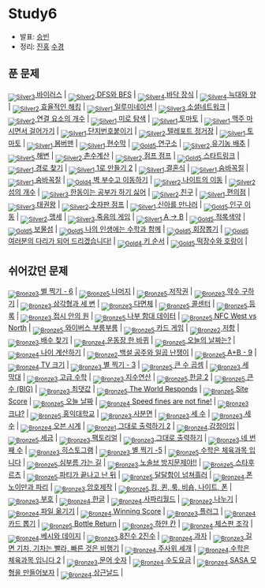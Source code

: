 <!-- tier 리스트 S -->
[Unrated]: https://user-images.githubusercontent.com/33937365/126247607-85783912-c11a-4d50-ac36-8cc7dcb75cd2.png
[NotRated]: https://user-images.githubusercontent.com/33937365/135189055-c3508249-b361-4948-8c36-a74b690cd346.png
[Bronze5]: https://user-images.githubusercontent.com/33937365/126247611-e362d727-17a4-4737-a232-5827e185ab7c.png
[Bronze4]: https://user-images.githubusercontent.com/33937365/126247612-89cbc675-e1d4-43a2-950b-1cb014dca697.png
[Bronze3]: https://user-images.githubusercontent.com/33937365/126247613-b8408610-7bc4-40f8-804f-a30a45ddbb68.png
[Bronze2]: https://user-images.githubusercontent.com/33937365/126247614-d85dc6ff-a520-4c00-82bd-eb593b156bd8.png
[Bronze1]: https://user-images.githubusercontent.com/33937365/126247616-04b2ab30-9891-4b7b-8cb4-38e99b97e834.png
[Silver5]: https://user-images.githubusercontent.com/33937365/126247618-38c5c905-672b-4d75-808e-8a7d45ea577d.png
[Silver4]: https://user-images.githubusercontent.com/33937365/126247620-ba2d1b96-b0aa-4b88-80c5-71569c69bbc3.png
[Silver3]: https://user-images.githubusercontent.com/33937365/126247621-1b55b7f4-3a79-4348-8a63-f00c1813853e.png
[Silver2]: https://user-images.githubusercontent.com/33937365/126247622-a83b30a9-6618-4593-b775-6f6730afd3f6.png
[Silver1]: https://user-images.githubusercontent.com/33937365/126247625-8d82f8ab-6f95-4ef8-a243-be31f548596e.png
[Gold5]: https://user-images.githubusercontent.com/33937365/126247627-2979d4d5-915a-4c4e-adb7-c171f9bafe28.png
[Gold4]: https://user-images.githubusercontent.com/33937365/126247629-b24e1e24-4579-450f-bc3c-f166361091dd.png
[Gold3]: https://user-images.githubusercontent.com/33937365/126247630-80fb15af-debc-451d-a937-6c9c6bfa693b.png
[Gold2]: https://user-images.githubusercontent.com/33937365/126247633-7112f6a6-57da-4d1d-953f-5414ba8ffc3d.png
[Gold1]: https://user-images.githubusercontent.com/33937365/126247635-42bd3af9-e129-4379-b44a-22d75de3def6.png
[Platinum5]: https://user-images.githubusercontent.com/33937365/126247636-763e3bc4-43a9-4724-8ce1-c2288aecb636.png
[Platinum4]: https://user-images.githubusercontent.com/33937365/126247637-af30d243-2771-4966-b0bb-0901b9fd4989.png
[Platinum3]: https://user-images.githubusercontent.com/33937365/126247640-cfd654db-86d8-42a9-8d1b-0f3494758330.png
[Platinum2]: https://user-images.githubusercontent.com/33937365/126247641-3e60e9a6-5116-4005-a87d-bfb59969c87a.png
[Platinum1]: https://user-images.githubusercontent.com/33937365/126247643-23bba5ac-52c4-442a-a88a-2eb8998f6446.png
[Diamond5]: https://user-images.githubusercontent.com/33937365/126247645-870445bf-25d9-45ce-9c07-a25949ffad21.png
[Diamond4]: https://user-images.githubusercontent.com/33937365/126247646-b2d7e328-c205-448d-a5bf-c6294c07edaa.png
[Diamond3]: https://user-images.githubusercontent.com/33937365/126247647-db568f94-882f-410c-bd1b-63d49c87623c.png
[Diamond2]: https://user-images.githubusercontent.com/33937365/126247648-52f92f07-0fb9-4b1d-a344-6e9b81d81044.png
[Diamond1]: https://user-images.githubusercontent.com/33937365/126247649-4d068f63-f5e1-40df-910e-dceeb2b7de99.png
[Ruby5]: https://user-images.githubusercontent.com/33937365/126247652-94013ea7-9a96-4068-b922-01535c85801d.png
[Ruby4]: https://user-images.githubusercontent.com/33937365/126247655-a10f7077-6341-416e-938c-b500b7022aca.png
[Ruby3]: https://user-images.githubusercontent.com/33937365/126247656-d0e16a36-5080-4585-a465-4e4f5302beef.png
[Ruby2]: https://user-images.githubusercontent.com/33937365/126247659-1d249660-02a2-4a95-966f-074f99df70fe.png
[Ruby1]: https://user-images.githubusercontent.com/33937365/126247660-8e0d236d-eaef-42b3-8983-28f9e6c94ff9.png
<!-- tier 리스트 E -->

# Study6
- 발표: [승빈](reference/wsb.pdf)
- 정리: [진홍](reference/kjh.pdf) [수경](reference/hsk.pdf) 

## 푼 문제
[<sub>![Silver3]</sub> 바이러스](https://www.acmicpc.net/problem/2606) |
[<sub>![Silver2]</sub> DFS와 BFS](https://www.acmicpc.net/problem/1260) |
[<sub>![Silver4]</sub> 바닥 장식](https://www.acmicpc.net/problem/1388) |
[<sub>![Silver4]</sub> 늑대와 양](https://www.acmicpc.net/problem/16956) |
[<sub>![Silver2]</sub> 효율적인 해킹](https://www.acmicpc.net/problem/1325) |
[<sub>![Silver1]</sub> 일루미네이션](https://www.acmicpc.net/problem/5547) |
[<sub>![Silver3]</sub> 소셜네트워크](https://www.acmicpc.net/problem/3098) |
[<sub>![Silver2]</sub> 연결 요소의 개수](https://www.acmicpc.net/problem/11724) |
[<sub>![Silver1]</sub> 미로 탐색](https://www.acmicpc.net/problem/2178) |
[<sub>![Silver1]</sub> 토마토](https://www.acmicpc.net/problem/7576) |
[<sub>![Silver1]</sub> 맥주 마시면서 걸어가기](https://www.acmicpc.net/problem/9205) | 
[<sub>![Silver1]</sub> 단지번호붙이기](https://www.acmicpc.net/problem/2667) |
[<sub>![Silver2]</sub> 텔레포트 정거장](https://www.acmicpc.net/problem/18232) |
[<sub>![Silver1]</sub> 토마토](https://www.acmicpc.net/problem/7569) | 
[<sub>![Silver1]</sub> 봄버맨](https://www.acmicpc.net/problem/16918) |
[<sub>![Silver1]</sub> 현수막](https://www.acmicpc.net/problem/14716) |
[<sub>![Gold5]</sub> 연구소](https://www.acmicpc.net/problem/14502) |
[<sub>![Silver2]</sub> 유기농 배추](https://www.acmicpc.net/problem/1012) |
[<sub>![Silver5]</sub> 해변](https://www.acmicpc.net/problem/14397) |
[<sub>![Silver2]</sub> 촌수계산](https://www.acmicpc.net/problem/2644) |
[<sub>![Silver2]</sub> 점프 점프](https://www.acmicpc.net/problem/14248) |
[<sub>![Gold5]</sub> 스타트링크](https://www.acmicpc.net/problem/5014) |
[<sub>![Silver1]</sub> 경로 찾기](https://www.acmicpc.net/problem/11403) |
[<sub>![Silver1]</sub> 1로 만들기 2](https://www.acmicpc.net/problem/12852) |
[<sub>![Silver1]</sub> 결혼식](https://www.acmicpc.net/problem/5567) |
[<sub>![Silver1]</sub> 숨바꼭질](https://www.acmicpc.net/problem/1697) |
[<sub>![Silver1]</sub> 숨바꼭질](https://www.acmicpc.net/problem/6118) |
[<sub>![Gold4]</sub> 벽 부수고 이동하기](https://www.acmicpc.net/problem/2206) |
[<sub>![Silver2]</sub> 나이트의 이동](https://www.acmicpc.net/problem/7562) |
[<sub>![Silver2]</sub> 섬의 개수](https://www.acmicpc.net/problem/4963) |
[<sub>![Silver3]</sub> 한동이는 공부가 하기 싫어](https://www.acmicpc.net/problem/3182) |
[<sub>![Silver2]</sub> 친구](https://www.acmicpc.net/problem/1058) |
[<sub>![Silver1]</sub> 편의점](https://www.acmicpc.net/problem/14221) |
[<sub>![Silver3]</sub> 태권왕](https://www.acmicpc.net/problem/14562) |
[<sub>![Silver2]</sub> 숫자판 점프](https://www.acmicpc.net/problem/2210) |
[<sub>![Silver1]</sub> 신아를 만나러](https://www.acmicpc.net/problem/6146) |
[<sub>![Gold5]</sub> 인구 이동](https://www.acmicpc.net/problem/16234) |
[<sub>![Silver2]</sub> 맹세](https://www.acmicpc.net/problem/3407) |
[<sub>![Silver3]</sub> 죽음의 게임](https://www.acmicpc.net/problem/17204) |
[<sub>![Silver1]</sub> A → B](https://www.acmicpc.net/problem/16953) |
[<sub>![Gold5]</sub> 적록색약](https://www.acmicpc.net/problem/10026) |
[<sub>![Gold5]</sub> 보물섬](https://www.acmicpc.net/problem/2589) |
[<sub>![Gold5]</sub> 나의 인생에는 수학과 함께](https://www.acmicpc.net/problem/17265) |
[<sub>![Gold5]</sub> 회장뽑기](https://www.acmicpc.net/problem/2660) |
[<sub>![Gold5]</sub> 여러분의 다리가 되어 드리겠습니다!](https://www.acmicpc.net/problem/17352) |
[<sub>![Gold4]</sub> 키 순서](https://www.acmicpc.net/problem/2458) |
[<sub>![Gold5]</sub> 떡장수와 호랑이](https://www.acmicpc.net/problem/16432) |

## 쉬어갔던 문제
[<sub>![Bronze3]</sub> 별 찍기 - 6](https://www.acmicpc.net/problem/2443) |
[<sub>![Bronze5]</sub> 나머지](https://www.acmicpc.net/problem/10430) |
[<sub>![Bronze5]</sub> 저작권](https://www.acmicpc.net/problem/2914) |
[<sub>![Bronze3]</sub> 약수 구하기](https://www.acmicpc.net/problem/2501) |
[<sub>![Bronze3]</sub> 삼각형과 세 변](https://www.acmicpc.net/problem/5073) |
[<sub>![Bronze3]</sub> 다면체](https://www.acmicpc.net/problem/10569) |
[<sub>![Bronze5]</sub> 콜센터](https://www.acmicpc.net/problem/5339) |
[<sub>![Bronze5]</sub> 등록](https://www.acmicpc.net/problem/7287) |
[<sub>![Bronze3]</sub> 접시 안의 원](https://www.acmicpc.net/problem/16483) |
[<sub>![Bronze5]</sub> 나부 함대 데이터](https://www.acmicpc.net/problem/9654) |
[<sub>![Bronze5]</sub> NFC West vs North](https://www.acmicpc.net/problem/10170) |
[<sub>![Bronze5]</sub> 와이버스 부릉부릉](https://www.acmicpc.net/problem/14645) |
[<sub>![Bronze5]</sub> 카드 게임](https://www.acmicpc.net/problem/5522) |
[<sub>![Bronze2]</sub> 저항](https://www.acmicpc.net/problem/1076) |
[<sub>![Bronze3]</sub> 배수 찾기](https://www.acmicpc.net/problem/4504) |
[<sub>![Bronze4]</sub> 운동장 한 바퀴](https://www.acmicpc.net/problem/16486) |
[<sub>![Bronze5]</sub> 오늘의 날짜는?](https://www.acmicpc.net/problem/16170) |
[<sub>![Bronze4]</sub> 나이 계산하기](https://www.acmicpc.net/problem/16199) |
[<sub>![Bronze2]</sub> 백설 공주와 일곱 난쟁이](https://www.acmicpc.net/problem/3040) |
[<sub>![Bronze5]</sub> A+B - 9](https://www.acmicpc.net/problem/15740) |
[<sub>![Bronze4]</sub> TV 크기](https://www.acmicpc.net/problem/1297) |
[<sub>![Bronze3]</sub> 별 찍기 - 3](https://www.acmicpc.net/problem/2440) |
[<sub>![Bronze5]</sub> 큰 수 곱셈](https://www.acmicpc.net/problem/13277) | 
[<sub>![Bronze3]</sub> 세 막대](https://www.acmicpc.net/problem/14215) |
[<sub>![Bronze3]</sub> 고급 수학](https://www.acmicpc.net/problem/7510) |
[<sub>![Bronze3]</sub> 지수연산](https://www.acmicpc.net/problem/2052) |
[<sub>![Bronze5]</sub> 한글 2](https://www.acmicpc.net/problem/11283) |
[<sub>![Bronze5]</sub> 큰 수 (BIG)](https://www.acmicpc.net/problem/14928) |
[<sub>![Bronze3]</sub> 최댓값](https://www.acmicpc.net/problem/2566) |
[<sub>![Bronze5]</sub> The World Responds](https://www.acmicpc.net/problem/23234) |
[<sub>![Bronze5]</sub> Site Score](https://www.acmicpc.net/problem/20254) |
[<sub>![Bronze5]</sub> 오늘 날짜](https://www.acmicpc.net/problem/10699) |
[<sub>![Bronze4]</sub> Speed fines are not fine!](https://www.acmicpc.net/problem/6763) |
[<sub>![Bronze3]</sub> 크냐?](https://www.acmicpc.net/problem/4101) |
[<sub>![Bronze5]</sub> 홍익대학교](https://www.acmicpc.net/problem/16394) |
[<sub>![Bronze3]</sub> 사분면](https://www.acmicpc.net/problem/9610) |
[<sub>![Bronze3]</sub> 세 수](https://www.acmicpc.net/problem/10817) |
[<sub>![Bronze3]</sub> 세 수](https://www.acmicpc.net/problem/2985) |
[<sub>![Bronze4]</sub> 오븐 시계](https://www.acmicpc.net/problem/2525) |
[<sub>![Bronze1]</sub> 그대로 출력하기 2](https://www.acmicpc.net/problem/11719) |
[<sub>![Bronze4]</sub> 감정이입](https://www.acmicpc.net/problem/14623) |
[<sub>![Bronze5]</sub> 세금](https://www.acmicpc.net/problem/20492) |
[<sub>![Bronze3]</sub> 팩토리얼](https://www.acmicpc.net/problem/10872) |
[<sub>![Bronze3]</sub> 그대로 출력하기](https://www.acmicpc.net/problem/11718) |
[<sub>![Bronze3]</sub> 네 번째 수](https://www.acmicpc.net/problem/2997) |
[<sub>![Bronze3]</sub> 히스토그램](https://www.acmicpc.net/problem/13752) |
[<sub>![Bronze3]</sub> 별 찍기 -5](https://www.acmicpc.net/problem/2442) |
[<sub>![Bronze5]</sub> 수학은 체육과목 입니다](https://www.acmicpc.net/problem/15894) |
[<sub>![Bronze5]</sub> 심부름 가는 길](https://www.acmicpc.net/problem/5554) |
[<sub>![Bronze3]</sub> 노솔브 방지문제야!!](https://www.acmicpc.net/problem/15917) |
[<sub>![Bronze5]</sub> 스타후르츠](https://www.acmicpc.net/problem/17496) |
[<sub>![Bronze5]</sub> 파티가 끝나고 난 뒤](https://www.acmicpc.net/problem/2845) |
[<sub>![Bronze5]</sub> 달달함이 넘쳐흘러](https://www.acmicpc.net/problem/17256) |
[<sub>![Bronze4]</sub> 폰 노이만과 파리](https://www.acmicpc.net/problem/14924) |
[<sub>![Bronze3]</sub> 암호제작](https://www.acmicpc.net/problem/1837) |
[<sub>![Bronze5]</sub> 킹, 퀸, 룩, 비숍, 나이트, 폰](https://www.acmicpc.net/problem/3003) |
[<sub>![Bronze3]</sub> 부호](https://www.acmicpc.net/problem/1247) |
[<sub>![Bronze4]</sub> 한글](https://www.acmicpc.net/problem/11282) |
[<sub>![Bronze4]</sub> 사파리월드](https://www.acmicpc.net/problem/2420) |
[<sub>![Bronze2]</sub> 나누기](https://www.acmicpc.net/problem/1075) |
[<sub>![Bronze4]</sub> 파일 옮기기](https://www.acmicpc.net/problem/11943) |
[<sub>![Bronze4]</sub> Winning Score](https://www.acmicpc.net/problem/17009) |
[<sub>![Bronze3]</sub> 플러그](https://www.acmicpc.net/problem/2010) |
[<sub>![Bronze4]</sub> 카드 뽑기](https://www.acmicpc.net/problem/16204) |
[<sub>![Bronze5]</sub> Bottle Return](https://www.acmicpc.net/problem/21300) |
[<sub>![Bronze2]</sub> 하얀 칸](https://www.acmicpc.net/problem/1100) |
[<sub>![Bronze4]</sub> 체스판 조각](https://www.acmicpc.net/problem/3004) |
[<sub>![Bronze4]</sub> 베시와 데이지](https://www.acmicpc.net/problem/16431) |
[<sub>![Bronze3]</sub> 8진수 2진수](https://www.acmicpc.net/problem/1212) |
[<sub>![Bronze4]</sub> 과자](https://www.acmicpc.net/problem/10156) |
[<sub>![Bronze3]</sub> 길면 기차, 기차는 빨라, 빠른 것은 비행기](https://www.acmicpc.net/problem/9493) |
[<sub>![Bronze4]</sub> 주사위 세개](https://www.acmicpc.net/problem/2480) |
[<sub>![Bronze4]</sub> 수학은 체육과목 입니다 2](https://www.acmicpc.net/problem/17362) |
[<sub>![Bronze3]</sub> 문어 숫자](https://www.acmicpc.net/problem/1864) |
[<sub>![Bronze4]</sub> 수도요금](https://www.acmicpc.net/problem/10707) |
[<sub>![Bronze4]</sub> SASA 모형을 만들어보자](https://www.acmicpc.net/problem/23825) |
[<sub>![Bronze4]</sub> 상근날드](https://www.acmicpc.net/problem/5543) |
